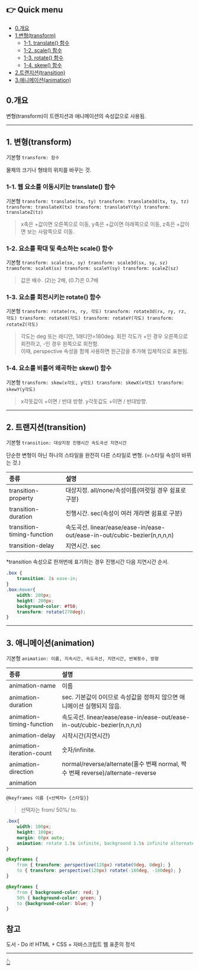 ## 👉 Quick menu

- [0.개요](#0개요)
- [1.변형(transform)](#1-변형transform)
    - [1-1. translate() 함수](#1-1-웹-요소를-이동시키는-translate-함수)
    - [1-2. scale() 함수](#1-2-요소를-확대-및-축소하는-scale-함수)
    - [1-3. rotate() 함수](#1-3-요소를-회전시키는-rotate-함수)
    - [1-4. skew() 함수](#1-4-요소를-비틀어-왜곡하는-skew-함수)
- [2.트랜지션(transition)](#2-트랜지션transition)
- [3.애니메이션(animation)](#3-애니메이션animation)

## 0.개요
변형(transform)이 트랜지션과 애니메이션의 속성값으로 사용됨.

---

## 1. 변형(transform)
기본형 `transform: 함수`

물체의 크기나 형태의 위치를 바꾸는 것.

### 1-1. 웹 요소를 이동시키는 translate() 함수
기본형 `transform: translate(tx, ty)
        transform: translate3d(tx, ty, tz)  
        transform: translateX(tx)
        transform: translateY(ty)
        transform: translateZ(tz)`
  
> x축은 +값이면 오른쪽으로 이동, y축은 +값이면 아래쪽으로 이동, z축은 +값이면 보는 사람쪽으로 이동.

### 1-2. 요소를 확대 및 축소하는 scale() 함수
  
  기본형 `transform: scale(sx, sy)
          transform: scale3d(sx, sy, sz)
          tramsform: scaleX(sx)
          transform: scaleY(sy)
          transform: scaleZ(sz)`
  
> 값은 배수. (2)는 2배, (0.7)은 0.7배

### 1-3. 요소를 회전시키는 rotate() 함수
  
  기본형 `transform: rotate(rx, ry, 각도)
          transform: rotate3d(rx, ry, rz, 각도)
          transform: rotateX(각도)
          transform: rotateY(각도)
          transform: rotateZ(각도)`
  
> 각도는 deg 또는 래디안, 1래디안=180deg. 회전 각도가 +인 경우 오른쪽으로 회전하고, -인 경우 왼쪽으로 회전함.  
이때, perspective 속성을 함께 사용하면 원근감을 추가해 입체적으로 표현됨.

### 1-4. 요소를 비틀어 왜곡하는 skew() 함수
  
  기본형 `transform: skew(x각도, y각도)
          transform: skewX(x각도)
          transform: skewY(y각도)`

> x각돗값이 +이면 / 반대 방향. y각돗값도 +이면 / 반대방향. 


---

## 2. 트랜지션(transition)  
기본형 `transition: 대상지정 진행시간 속도곡선 지연시간`

단순한 변형이 아닌 하나의 스타일을 완전히 다른 스타일로 변형. (=스타일 속성이 바뀌는 것.)  

|**종류**|설명|
|:---|:---|
|transition-property| 대상지정. all/none/속성이름(여럿일 경우 쉼표로 구분)|
|transition-duration| 진행시간. sec(속성이 여러 개라면 쉼표로 구분)|
|transition-timing-function| 속도곡선. linear/ease/ease-in/ease-out/ease-in-out/cubic-bezier(n,n,n,n)|
|transition-delay| 지연시간. sec|  

*transition 속성으로 한꺼번에 표기하는 경우 진행시간 다음 지연시간 순서.

```css
.box {
    transition: 2s ease-in;
}
.box:hover{
    width: 200px;
    height: 200px;
    background-color: #f50;
    transform: rotate(270deg);
}
```

---

## 3. 애니메이션(animation)  
기본형 `animation: 이름, 지속시간, 속도곡선, 지연시간, 반복횟수, 방향`  

|**종류**|설명|
|:---|:---|
|animation-name| 이름 |
|animation-duration| sec. 기본값이 0이므로 속성값을 정하지 않으면 애니메이션 실행되지 않음.|
|animation-timing-function| 속도곡선. linear/ease/ease-in/ease-out/ease-in-out/cubic-bezier(n,n,n,n) |
|animation-delay| 시작시간(지연시간) |
|animation-iteration-count| 숫자/infinite. |
|animation-direction| normal/reverse/alternate(홀수 번째 normal, 짝수 번째 reverse)/alternate-reverse |
|animation| |

`@keyframes 이름 {<선택자> {스타일}} `  
> 선택자는 from/ 50%/ to. 

```css
.box{
    width: 100px;
    height: 100px;
    margin: 60px auto;
    animation: rotate 1.5s infinite, background 1.5s infinite alternate;
}

@keyframes {
    from { transform: perspective(120px) rotate(0deg, 0deg); }
    to { transform: perspective(120px) rotate(-180deg, -180deg); }
}

@keyframes {
    from { background-color: red; }
    50% { background-color: green; }
    to {background-color: blue; }
}
```

## 참고

도서 - Do it! HTML + CSS + 자바스크립트 웹 표준의 정석

---

[👆](#👉-quick-menu)